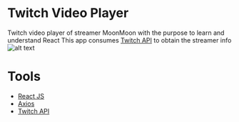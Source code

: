 # Twitch Video Player
 Twitch video player of streamer MoonMoon with the purpose to learn and understand React
 This app consumes [Twitch API](https://dev.twitch.tv/docs/api/) to obtain the streamer info
![alt text](https://i.imgur.com/e73imQP.jpg)


# Tools
- [React JS](https://reactjs.org/)
- [Axios](https://github.com/axios/axios)
- [Twitch API](https://dev.twitch.tv/docs/api/)

